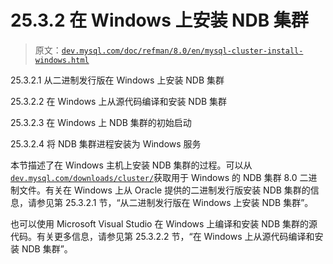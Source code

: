 # 25.3.2 在 Windows 上安装 NDB 集群

> 原文：[`dev.mysql.com/doc/refman/8.0/en/mysql-cluster-install-windows.html`](https://dev.mysql.com/doc/refman/8.0/en/mysql-cluster-install-windows.html)

25.3.2.1 从二进制发行版在 Windows 上安装 NDB 集群

25.3.2.2 在 Windows 上从源代码编译和安装 NDB 集群

25.3.2.3 在 Windows 上 NDB 集群的初始启动

25.3.2.4 将 NDB 集群进程安装为 Windows 服务

本节描述了在 Windows 主机上安装 NDB 集群的过程。可以从[`dev.mysql.com/downloads/cluster/`](https://dev.mysql.com/downloads/cluster/)获取用于 Windows 的 NDB 集群 8.0 二进制文件。有关在 Windows 上从 Oracle 提供的二进制发行版安装 NDB 集群的信息，请参见第 25.3.2.1 节，“从二进制发行版在 Windows 上安装 NDB 集群”。

也可以使用 Microsoft Visual Studio 在 Windows 上编译和安装 NDB 集群的源代码。有关更多信息，请参见第 25.3.2.2 节，“在 Windows 上从源代码编译和安装 NDB 集群”。
